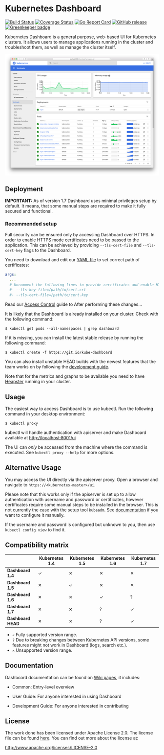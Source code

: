 # Kubernetes Dashboard

[![Build Status](https://travis-ci.org/kubernetes/dashboard.svg?branch=master)](https://travis-ci.org/kubernetes/dashboard)
[![Coverage Status](https://codecov.io/github/kubernetes/dashboard/coverage.svg?branch=master)](https://codecov.io/github/kubernetes/dashboard?branch=master)
[![Go Report Card](https://goreportcard.com/badge/github.com/kubernetes/dashboard)](https://goreportcard.com/report/github.com/kubernetes/dashboard)
[![GitHub release](https://img.shields.io/github/release/kubernetes/dashboard.svg)](https://github.com/kubernetes/dashboard/releases/latest)
[![Greenkeeper badge](https://badges.greenkeeper.io/kubernetes/dashboard.svg)](https://greenkeeper.io/)

Kubernetes Dashboard is a general purpose, web-based UI for Kubernetes clusters. It allows users to
manage applications running in the cluster and troubleshoot them, as well as manage the cluster
itself.

![Dashboard UI workloads page](docs/dashboard-ui.png)

## Deployment

**IMPORTANT:** As of version 1.7 Dashboard uses minimal privileges setup by default. 
It means, that some manual steps are required to make it fully secured and functional. 

### Recommended setup

Full security can be ensured only by accessing Dashboard over HTTPS. In order to enable HTTPS mode certificates need
to be passed to the application. This can be achieved by providing `--tls-cert-file` and `--tls-cert-key` flags to the
Dashboard. 

You need to download and edit our [YAML file](/src/deploy/kubernetes-dashboard.yaml) to set correct path of
certificates:






<!-- TODO -->

```yaml
args:
  ...
  # Uncomment the following lines to provide certificates and enable HTTPS in Dashboard.
  #- --tls-key-file=/path/to/cert.crt
  #- --tls-cert-file=/path/to/cert.key
```

Read our [Access Control](https://github.com/kubernetes/dashboard/wiki/Access-control) guide to 
After performing these changes...










It is likely that the Dashboard is already installed on your cluster. Check with the following command:
```shell
$ kubectl get pods --all-namespaces | grep dashboard
```

If it is missing, you can install the latest stable release by running the following command:
```shell
$ kubectl create -f https://git.io/kube-dashboard
```

You can also install unstable HEAD builds with the newest features that the team works on by
following the [development guide](docs/devel/head-releases.md).

Note that for the metrics and graphs to be available you need to
have [Heapster](https://github.com/kubernetes/heapster/) running in your cluster.

## Usage
The easiest way to access Dashboard is to use kubectl. Run the following command in your desktop environment:
```shell
$ kubectl proxy
```
kubectl will handle authentication with apiserver and make Dashboard available at [http://localhost:8001/ui](http://localhost:8001/ui)

The UI can _only_ be accessed from the machine where the command is executed. See `kubectl proxy --help` for more options.

## Alternative Usage
You may access the UI directly via the apiserver proxy. Open a browser and navigate to `https://<kubernetes-master>/ui`.

Please note that this works only if the apiserver is set up to allow authentication with username and password or certificates, however certificates require some manual steps to be installed in the browser. This is not currently the case with the setup tool `kubeadm`. See [documentation](http://kubernetes.io/docs/admin/authentication/) if you want to configure it manually.

If the username and password is configured but unknown to you, then use `kubectl config view` to find it.

## Compatibility matrix

|                     | Kubernetes 1.4 | Kubernetes 1.5 | Kubernetes 1.6 | Kubernetes 1.7 |
|---------------------|----------------|----------------|----------------|----------------|
| **Dashboard 1.4**   | ✓              | ✕              | ✕              | ✕              |
| **Dashboard 1.5**   | ✕              | ✓              | ✕              | ✕              |
| **Dashboard 1.6**   | ✕              | ✕              | ✓              | ?              |
| **Dashboard 1.7**   | ✕              | ✕              | ?              | ✓              |
| **Dashboard HEAD**  | ✕              | ✕              | ?              | ✓              |

- `✓` Fully supported version range.
- `?` Due to breaking changes between Kubernetes API versions, some features might not work in Dashboard (logs, search etc.).
- `✕` Unsupported version range.

## Documentation

Dashboard documentation can be found on [Wiki pages](https://github.com/kubernetes/dashboard/wiki), it includes:

* Common: Entry-level overview

* User Guide: For anyone interested in using Dashboard

* Development Guide: For anyone interested in contributing

## License

The work done has been licensed under Apache License 2.0. The license file can be found
[here](LICENSE). You can find out more about the license at:

http://www.apache.org/licenses/LICENSE-2.0
